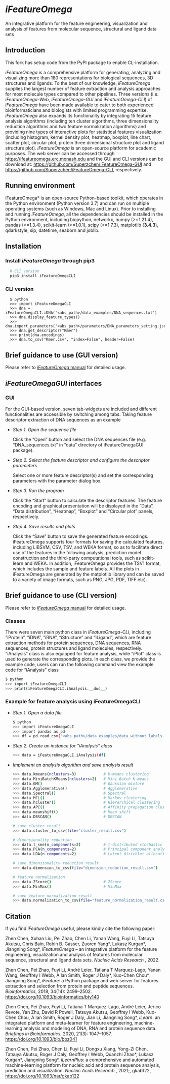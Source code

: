 # *iFeatureOmega*

An integrative platform for the feature engineering, visualization and analysis of features from molecular sequence, structural and ligand data sets

## Introduction

This fork has setup code from the PyPI package to enable CL-installation.

*iFeatureOmega* is a comprehensive platform for generating, analyzing and visualizing more than 180 representations for biological sequences, 3D structures and ligands. To the best of our knowledge, *iFeatureOmega* supplies the largest number of feature extraction and analysis approaches for most molecule types compared to other pipelines. Three versions (i.e. *iFeatureOmega-Web*, *iFeatureOmega-GUI* and *iFeatureOmega-CLI*) of *iFeatureOmega* have been made available to cater to both experienced bioinformaticians and biologists with limited programming expertise. *iFeatureOmega* also expands its functionality by integrating 15 feature analysis algorithms (including ten cluster algorithms, three dimensionality reduction algorithms and two feature normalization algorithms) and providing nine types of interactive plots for statistical features visualization (including histogram, kernel density plot, heatmap, boxplot, line chart, scatter plot, circular plot, protein three dimensional structure plot and ligand structure plot). *iFeatureOmega* is an open-source platform for academic purposes. The web server can be accessed through <https://ifeatureomega.erc.monash.edu> and the GUI and CLI versions can be download at:  <https://github.com/Superzchen/iFeatureOmega-GUI> and <https://github.com/Superzchen/iFeatureOmega-CLI>, respectively.

## Running environment

iFeatureOmega* is an open-source Python-based toolkit, which operates in the Python environment (Python version 3.7) and can run on multiple operating systems (such as Windows, Mac and Linux). Prior to installing and running *iFeatureOmega*, all the dependencies should be installed in the Python environment, including biopython, networkx, numpy (>=1.21.4), pandas (>=1.3.4), scikit-learn (>=1.0.1), scipy (>=1.7.3), matplotlib (**3.4.3**), qdarkstyle, sip, datetime, seaborn and joblib.

## Installation

### Install *iFeatureOmega* through pip3

```sh  
  # CLI version
  pip3 install iFeatureOmegaCLI
```

### CLI version

```pythonb
  $ python
  >>> import iFeatureOmegaCLI
  >>> dna = iFeatureOmegaCLI.iDNA('<abs_path>/data_examples/DNA_sequences.txt')
  >>> dna.display_feature_types()
  >>> dna.import_parameters('<abs_path>/parameters/DNA_parameters_setting.json')
  >>> dna.get_descriptor("Kmer")
  >>> print(dna.encodings)
  >>> dna.to_csv("Kmer.csv", "index=False", header=False)
```

## Brief guidance to use (GUI version)  

Please refer to [*iFeatureOmega* manual](https://github.com/Superzchen/iFeatureOmega-CLI/blob/main/docs/iFeatureOmega_manual.pdf) for detailed usage.
  
## *iFeatureOmegaGUI* interfaces
  
### GUI

For the GUI-based version, seven tab-widgets are included and different functionalities are accessible by switching among tabs. Taking feature descriptor extraction of DNA sequences as an example
  
- *Step 1. Open the sequence file*

  Click the “Open” button and select the DNA sequences file (e.g. “DNA_sequences.txt” in “data” directory of iFeatureOmegaGUI package).

- *Step 2. Select the feature descriptor and configure the descriptor parameters*

  Select one or more feature descriptor(s) and set the corresponding parameters with the parameter dialog box.

- *Step 3. Run the program*

  Click the “Start” button to calculate the descriptor features. The feature encoding and graphical presentation will be displayed in the “Data”, “Data distribution”, “Heatmap”, “Boxplot” and “Circular plot” panels, respectively.

- *Step 4. Save results and plots*

  Click the “Save” button to save the generated feature encodings. iFeatureOmega supports four formats for saving the calculated features, including LIBSVM, CSV, TSV, and WEKA format, so as to facilitate direct use of the features in the following analysis, prediction model construction and the third-party computational tools, such as scikit-learn and WEKA. In addition, iFeatureOmega provides the TSV1 format, which includes the sample and feature labels. All the plots in iFeatureOmega are generated by the matplotlib library and can be saved to a variety of image formats, such as PNG, JPG, PDF, TIFF etc).  

## Brief guidance to use (CLI version)  

Please refer to [*iFeatureOmega* manual](https://github.com/Superzchen/iFeatureOmegaGUI/blob/main/docs/iFeatureOmega_manual.pdf ) for detailed usage.

### Classes

There were seven main python class in *iFeatureOmega-CLI*, including “iProtein”, “iDNA”, “iRNA”, “iStructure” and “iLigand”, which are feature extraction methods for protein sequences, DNA sequences, RNA sequences, protein structures and ligand molecules, respectively. “iAnalysis” class is also equipped for feature analysis, while “iPlot” class is used to generate the corresponding plots. In each class, we provide the example code, users can run the following command view the example code for “iAnalysis” class

  ```sh
  $ python
  >>> import iFeatureOmegaCLI
  >>> print(iFeatureOmegaCLI.iAnalysis.__doc__)
  ```

### Example for feature analysis using iFeatureOmegaCLI

- *Step 1. Open a data file*

  ```sh
  $ python
  >>> import iFeatureOmegaCLI
  >>> import pandas as pd
  >>> df = pd.read_csv('<abs_path>/data_examples/data_without_labels.csv', sep=',', header=None, index_col=None)
  ```

- *Step 2. Create an instance for “iAnalysis” class*

  ```sh
  >>> data = iFeatureOmegaCLI.iAnalysis(df) 
  ```

- *Implement an analysis algorithm and save analysis result*

  ```sh
  >>> data.kmeans(nclusters=3)            # k-means clustering
  >>> data.MiniBatchKMeans(nclusters=2)   # Mini-Batch K-means
  >>> data.GM()                           # Gaussian mixture
  >>> data.Agglomerative()                # Agglomerative
  >>> data.Spectral()                     # Spectral
  >>> data.MCL()                          # Markov clustering
  >>> data.hcluster()                     # Hierarchical clustering
  >>> data.APC()                          # Affinity propagation clustering 
  >>> data.meanshift()                    # Mean shift
  >>> data.DBSCAN()                       # DBSCAN

  # save cluster result
  >>> data.cluster_to_csv(file="cluster_result.csv")

  # dimensionality reduction
  >>> data.t_sne(n_components=2)          # t-distributed stochastic neighbor embedding
  >>> data.PCA(n_components=2)            # Principal component analysis
  >>> data.LDA(n_components=2)            # Latent dirichlet allocation

  # save dimensionality reduction result
  >>> data.dimension_to_csv(file="dimension_reduction_result.csv")

  # feature normalization
  >>> data.ZScore()                       # ZScore
  >>> data.MinMax()                       # MinMax

  # save feature normalization result
  >>> data.normalization_to_csv(file="feature_normalization_result.csv")
  ```

## Citation

If you find *iFeatureOmega* useful, please kindly cite the following paper:

Zhen Chen, Xuhan Liu, Pei Zhao, Chen Li, Yanan Wang, Fuyi Li, Tatsuya Akutsu, Chris Bain, Robin B. Gasser, Zuoren Yang*, Lukasz Kurgan*, Jiangning Song*, *iFeatureOmega* – an integrative platform for the feature engineering, visualization and analysis of features from molecular sequence, structural and ligand data sets. *Nucleic Acids Research* , 2022.
  
Zhen Chen, Pei Zhao, Fuyi Li, André Leier, Tatiana T Marquez-Lago, Yanan Wang, Geoffrey I Webb, A Ian Smith, Roger J Daly*, Kuo-Chen Chou*, Jiangning Song*, *iFeature*: a Python package and web server for features extraction and selection from protein and peptide sequences. *Bioinformatics*, 2018, 34(14): 2499–2502. <https://doi.org/10.1093/bioinformatics/bty140>

Zhen Chen, Pei Zhao, Fuyi Li, Tatiana T Marquez-Lago, André Leier, Jerico Revote, Yan Zhu, David R Powell, Tatsuya Akutsu, Geoffrey I Webb, Kuo-Chen Chou, A Ian Smith, Roger J Daly, Jian Li, Jiangning Song*, *iLearn*: an integrated platform and meta-learner for feature engineering, machine-learning analysis and modeling of DNA, RNA and protein sequence data. *Briefings in Bioinformatics*, 2020, 21(3): 1047–1057. <https://doi.org/10.1093/bib/bbz041>

Zhen Chen, Pei Zhao, Chen Li, Fuyi Li, Dongxu Xiang, Yong-Zi Chen, Tatsuya Akutsu, Roger J Daly, Geoffrey I Webb, Quanzhi Zhao*, Lukasz Kurgan*, Jiangning Song*, *iLearnPlus*: a comprehensive and automated machine-learning platform for nucleic acid and protein sequence analysis, prediction and visualization.  *Nucleic Acids Research* , 2021;, gkab122, <https://doi.org/10.1093/nar/gkab122>
